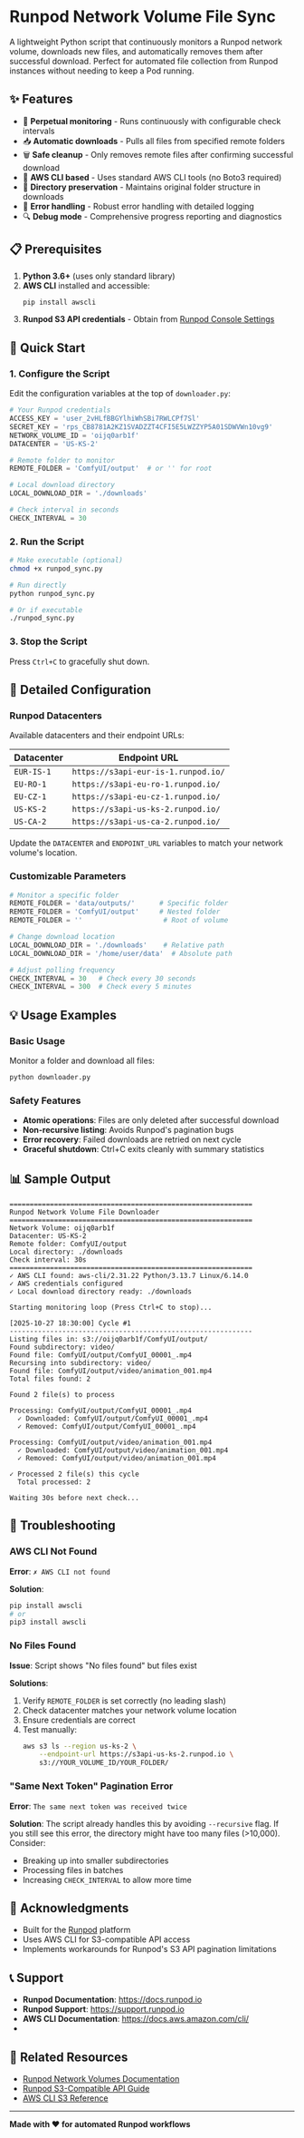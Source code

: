 # Runpod Network Volume File Sync

A lightweight Python script that continuously monitors a Runpod network volume, downloads new files, and automatically removes them after successful download. Perfect for automated file collection from Runpod instances without needing to keep a Pod running.

## ✨ Features

- 🔄 **Perpetual monitoring** - Runs continuously with configurable check intervals
- 📥 **Automatic downloads** - Pulls all files from specified remote folders
- 🗑️ **Safe cleanup** - Only removes remote files after confirming successful download
- 🔧 **AWS CLI based** - Uses standard AWS CLI tools (no Boto3 required)
- 📂 **Directory preservation** - Maintains original folder structure in downloads
- 🐛 **Error handling** - Robust error handling with detailed logging
- 🔍 **Debug mode** - Comprehensive progress reporting and diagnostics

## 📋 Prerequisites

1. **Python 3.6+** (uses only standard library)
2. **AWS CLI** installed and accessible:
   ```bash
   pip install awscli
   ```
3. **Runpod S3 API credentials** - Obtain from [Runpod Console Settings](https://www.console.runpod.io/user/settings)

## 🚀 Quick Start

### 1. Configure the Script

Edit the configuration variables at the top of `downloader.py`:

```python
# Your Runpod credentials
ACCESS_KEY = 'user_2vHLfBBGYlhiWhSBi7RWLCPf7Sl'
SECRET_KEY = 'rps_CB8781A2KZ1SVADZZT4CFI5E5LWZZYP5A01SDWVWn10vg9'
NETWORK_VOLUME_ID = 'oijq0arb1f'
DATACENTER = 'US-KS-2'

# Remote folder to monitor
REMOTE_FOLDER = 'ComfyUI/output'  # or '' for root

# Local download directory
LOCAL_DOWNLOAD_DIR = './downloads'

# Check interval in seconds
CHECK_INTERVAL = 30
```

### 2. Run the Script

```bash
# Make executable (optional)
chmod +x runpod_sync.py

# Run directly
python runpod_sync.py

# Or if executable
./runpod_sync.py
```

### 3. Stop the Script

Press `Ctrl+C` to gracefully shut down.

## 📖 Detailed Configuration

### Runpod Datacenters

Available datacenters and their endpoint URLs:

| Datacenter | Endpoint URL |
|------------|--------------|
| `EUR-IS-1` | `https://s3api-eur-is-1.runpod.io/` |
| `EU-RO-1` | `https://s3api-eu-ro-1.runpod.io/` |
| `EU-CZ-1` | `https://s3api-eu-cz-1.runpod.io/` |
| `US-KS-2` | `https://s3api-us-ks-2.runpod.io/` |
| `US-CA-2` | `https://s3api-us-ca-2.runpod.io/` |

Update the `DATACENTER` and `ENDPOINT_URL` variables to match your network volume's location.

### Customizable Parameters

```python
# Monitor a specific folder
REMOTE_FOLDER = 'data/outputs/'      # Specific folder
REMOTE_FOLDER = 'ComfyUI/output'     # Nested folder
REMOTE_FOLDER = ''                    # Root of volume

# Change download location
LOCAL_DOWNLOAD_DIR = './downloads'    # Relative path
LOCAL_DOWNLOAD_DIR = '/home/user/data'  # Absolute path

# Adjust polling frequency
CHECK_INTERVAL = 30   # Check every 30 seconds
CHECK_INTERVAL = 300  # Check every 5 minutes
```

## 💡 Usage Examples

### Basic Usage

Monitor a folder and download all files:

```bash
python downloader.py
```

### Safety Features

- **Atomic operations**: Files are only deleted after successful download
- **Non-recursive listing**: Avoids Runpod's pagination bugs
- **Error recovery**: Failed downloads are retried on next cycle
- **Graceful shutdown**: Ctrl+C exits cleanly with summary statistics

## 📊 Sample Output

```
============================================================
Runpod Network Volume File Downloader
============================================================
Network Volume: oijq0arb1f
Datacenter: US-KS-2
Remote folder: ComfyUI/output
Local directory: ./downloads
Check interval: 30s
============================================================
✓ AWS CLI found: aws-cli/2.31.22 Python/3.13.7 Linux/6.14.0
✓ AWS credentials configured
✓ Local download directory ready: ./downloads

Starting monitoring loop (Press Ctrl+C to stop)...

[2025-10-27 18:30:00] Cycle #1
------------------------------------------------------------
Listing files in: s3://oijq0arb1f/ComfyUI/output/
Found subdirectory: video/
Found file: ComfyUI/output/ComfyUI_00001_.mp4
Recursing into subdirectory: video/
Found file: ComfyUI/output/video/animation_001.mp4
Total files found: 2

Found 2 file(s) to process

Processing: ComfyUI/output/ComfyUI_00001_.mp4
  ✓ Downloaded: ComfyUI/output/ComfyUI_00001_.mp4
  ✓ Removed: ComfyUI/output/ComfyUI_00001_.mp4

Processing: ComfyUI/output/video/animation_001.mp4
  ✓ Downloaded: ComfyUI/output/video/animation_001.mp4
  ✓ Removed: ComfyUI/output/video/animation_001.mp4

✓ Processed 2 file(s) this cycle
  Total processed: 2

Waiting 30s before next check...
```

## 🐛 Troubleshooting

### AWS CLI Not Found

**Error**: `✗ AWS CLI not found`

**Solution**:
```bash
pip install awscli
# or
pip3 install awscli
```

### No Files Found

**Issue**: Script shows "No files found" but files exist

**Solutions**:
1. Verify `REMOTE_FOLDER` is set correctly (no leading slash)
2. Check datacenter matches your network volume location
3. Ensure credentials are correct
4. Test manually:
   ```bash
   aws s3 ls --region us-ks-2 \
       --endpoint-url https://s3api-us-ks-2.runpod.io \
       s3://YOUR_VOLUME_ID/YOUR_FOLDER/
   ```

### "Same Next Token" Pagination Error

**Error**: `The same next token was received twice`

**Solution**: The script already handles this by avoiding `--recursive` flag. If you still see this error, the directory might have too many files (>10,000). Consider:
- Breaking up into smaller subdirectories
- Processing files in batches
- Increasing `CHECK_INTERVAL` to allow more time

## 🙏 Acknowledgments

- Built for the [Runpod](https://runpod.io) platform
- Uses AWS CLI for S3-compatible API access
- Implements workarounds for Runpod's S3 API pagination limitations

## 📞 Support

- **Runpod Documentation**: https://docs.runpod.io
- **Runpod Support**: https://support.runpod.io
- **AWS CLI Documentation**: https://docs.aws.amazon.com/cli/
- 
## 🔗 Related Resources

- [Runpod Network Volumes Documentation](https://docs.runpod.io/storage/network-volumes)
- [Runpod S3-Compatible API Guide](https://docs.runpod.io/storage/s3-compatible-api)
- [AWS CLI S3 Reference](https://awscli.amazonaws.com/v2/documentation/api/latest/reference/s3/index.html)

---

**Made with ❤️ for automated Runpod workflows**
